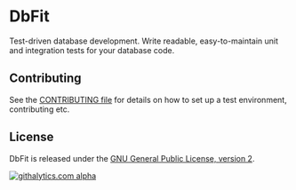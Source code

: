 # DbFit

Test-driven database development. Write readable, easy-to-maintain unit and integration tests for your database code.

## Contributing

See the [CONTRIBUTING file](dbfit/blob/master/CONTRIBUTING.md) for details on how to set up a test environment, contributing etc.

## License

DbFit is released under the [GNU General Public License, version 2](http://www.gnu.org/licenses/gpl-2.0.txt).

[![githalytics.com alpha](https://cruel-carlota.pagodabox.com/ed067fb4af15878098fbee214e0356af "githalytics.com")](http://githalytics.com/benilovj/dbfit)
